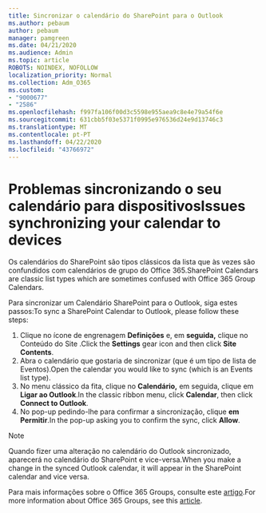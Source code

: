 ```yaml
---
title: Sincronizar o calendário do SharePoint para o Outlook
ms.author: pebaum
author: pebaum
manager: pamgreen
ms.date: 04/21/2020
ms.audience: Admin
ms.topic: article
ROBOTS: NOINDEX, NOFOLLOW
localization_priority: Normal
ms.collection: Adm_O365
ms.custom:
- "9000677"
- "2586"
ms.openlocfilehash: f997fa106f00d3c5598e955aea9c8e4e79a54f6e
ms.sourcegitcommit: 631cbb5f03e5371f0995e976536d24e9d13746c3
ms.translationtype: MT
ms.contentlocale: pt-PT
ms.lasthandoff: 04/22/2020
ms.locfileid: "43766972"
---
```

# <a name="issues-synchronizing-your-calendar-to-devices"></a><span data-ttu-id="317e0-102">Problemas sincronizando o seu calendário para dispositivos</span><span class="sxs-lookup"><span data-stu-id="317e0-102">Issues synchronizing your calendar to devices</span></span>

<span data-ttu-id="317e0-103">Os calendários do SharePoint são tipos clássicos da lista que às vezes são confundidos com calendários de grupo do Office 365.</span><span class="sxs-lookup"><span data-stu-id="317e0-103">SharePoint Calendars are classic list types which are sometimes confused with Office 365 Group Calendars.</span></span>

<span data-ttu-id="317e0-104">Para sincronizar um Calendário SharePoint para o Outlook, siga estes passos:</span><span class="sxs-lookup"><span data-stu-id="317e0-104">To sync a SharePoint Calendar to Outlook, please follow these steps:</span></span>

1. <span data-ttu-id="317e0-105">Clique no ícone de engrenagem **Definições** e, em **seguida,** clique no Conteúdo do Site .</span><span class="sxs-lookup"><span data-stu-id="317e0-105">Click the **Settings** gear icon and then click **Site Contents**.</span></span>
2. <span data-ttu-id="317e0-106">Abra o calendário que gostaria de sincronizar (que é um tipo de lista de Eventos).</span><span class="sxs-lookup"><span data-stu-id="317e0-106">Open the calendar you would like to sync (which is an Events list type).</span></span>
3. <span data-ttu-id="317e0-107">No menu clássico da fita, clique no **Calendário,** em seguida, clique em **Ligar ao Outlook**.</span><span class="sxs-lookup"><span data-stu-id="317e0-107">In the classic ribbon menu, click **Calendar**, then click **Connect to Outlook**.</span></span>
4. <span data-ttu-id="317e0-108">No pop-up pedindo-lhe para confirmar a sincronização, clique **em Permitir**.</span><span class="sxs-lookup"><span data-stu-id="317e0-108">In the pop-up asking you to confirm the sync, click **Allow**.</span></span>

>[!Note]
> <span data-ttu-id="317e0-109">Quando fizer uma alteração no calendário do Outlook sincronizado, aparecerá no calendário do SharePoint e vice-versa.</span><span class="sxs-lookup"><span data-stu-id="317e0-109">When you make a change in the synced Outlook calendar, it will appear in the SharePoint calendar and vice versa.</span></span>

<span data-ttu-id="317e0-110">Para mais informações sobre o Office 365 Groups, consulte este [artigo](https://support.office.com/article/Learn-about-Office-365-groups-b565caa1-5c40-40ef-9915-60fdb2d97fa2).</span><span class="sxs-lookup"><span data-stu-id="317e0-110">For more information about Office 365 Groups, see this [article](https://support.office.com/article/Learn-about-Office-365-groups-b565caa1-5c40-40ef-9915-60fdb2d97fa2).</span></span>
